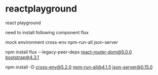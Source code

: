 # reactplayground

react playground

need to install following component
flux

mock environment
cross-env
npm-run-all
json-server

npm install flux --legacy-peer-deps react-router-dom@5.0.0 bootstrap@4.3.1

npm install -D cross-env@5.2.0 npm-run-all@4.1.5 json-server@0.15.0

